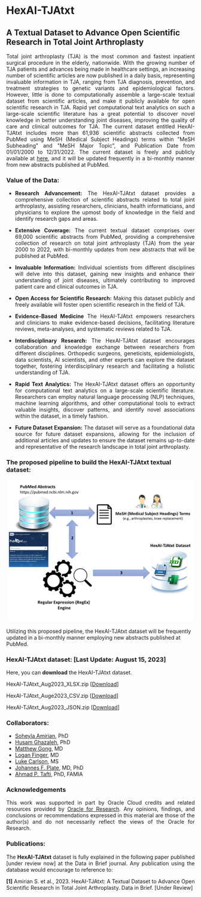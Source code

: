 # HexAI-TJAtxt
## A Textual Dataset to Advance Open Scientific Research in Total Joint Arthroplasty  
<p align="justify">Total joint arthroplasty (TJA) is the most common and fastest inpatient surgical procedure in the elderly, nationwide. With the growing number of TJA patients and advances being made in healthcare settings, an increasing number of scientific articles are now published in a daily basis, representing invaluable information in TJA, ranging from TJA diagnosis, prevention, and treatment strategies to genetic variants and epidemiological factors. However, little is done to computationally assemble a large-scale textual dataset from scientific articles, and make it publicly available for open scientific research in TJA. Rapid yet computational text analytics on such a large-scale scientific literature has a great potential to discover novel knowledge in better understanding joint diseases, improving the quality of care and clinical outcomes for TJA. The current dataset entitled HexAI-TJAtxt includes more than 61,936 scientific abstracts collected from PubMed using MeSH (Medical Subject Headings) terms within "MeSH Subheading" and "MeSH Major Topic", and Publication Date from 01/01/2000 to 12/31/2022. The current dataset is freely and publicly available at <a href="https://github.com/pitthexai/HexAI-TJAtxt" target="_blank">here</a>, and it will be updated frequently in a bi-monthly manner from new abstracts published at PubMed.</p>

### Value of the Data:
+ <p align="justify"><strong>Research Advancement:</strong> The HexAI-TJAtxt dataset provides a comprehensive collection of scientific abstracts related to total joint arthroplasty, assisting researchers, clinicians, health informaticians, and physicians to explore the upmost body of knowledge in the field and identify research gaps and areas.</p>
+ <p align="justify"><strong>Extensive Coverage:</strong> The current textual dataset comprises over 69,000 scientific abstracts from PubMed, providing a comprehensive collection of research on total joint arthroplasty (TJA) from the year 2000 to 2022, with bi-monthly updates from new abstracts that will be published at PubMed.</p>
+ <p align="justify"><strong>Invaluable Information:</strong> Individual scientists from different disciplines will delve into this dataset, gaining new insights and enhance their understanding of joint diseases, ultimately contributing to improved patient care and clinical outcomes in TJA. </p>
+ <p align="justify"><strong>Open Access for Scientific Research:</strong> Making this dataset publicly and freely available will foster open scientific research in the field of TJA.</p>
+ <p align="justify"><strong>Evidence-Based Medicine</strong> The HexAI-TJAtxt empowers researchers and clinicians to make evidence-based decisions, facilitating literature reviews, meta-analyses, and systematic reviews related to TJA. </p>
+ <p align="justify"><strong>Interdisciplinary Research:</strong> The HexAI-TJAtxt dataset encourages collaboration and knowledge exchange between researchers from different disciplines. Orthopedic surgeons, geneticists, epidemiologists, data scientists, AI scientists, and other experts can explore the dataset together, fostering interdisciplinary research and facilitating a holistic understanding of TJA. </p>
+ <p align="justify"><strong>Rapid Text Analytics:</strong> The HexAI-TJAtxt dataset offers an opportunity for computational text analytics on a large-scale scientific literature. Researchers can employ natural language processing (NLP) techniques, machine learning algorithms, and other computational tools to extract valuable insights, discover patterns, and identify novel associations within the dataset, in a timely fashion. </p>
+ <p align="justify"><strong>Future Dataset Expansion:</strong> The dataset will serve as a foundational data source for future dataset expansions, allowing for the inclusion of additional articles and updates to ensure the dataset remains up-to-date and representative of the research landscape in total joint arthroplasty. </p>

### The proposed pipeline to build the HexAI-TJAtxt textual dataset:

![alt text](https://github.com/pitthexai/HexAI-TJAtxt/blob/main/img/Data_in_Brief_Manuscript_Diagram_New.png  "HexAI-TJAtxt")
</p>
<p>Utilizing this proposed pipeline, the HexAI-TJAtxt dataset will be frequently updated in a bi-monthly manner employing new abstracts published at PubMed.
</p>

### HexAI-TJAtxt dataset: [Last Update: August 15, 2023]
<p>Here, you can <strong>download</strong> the HexAI-TJAtxt dataset.</p>
<p>HexAI-TJAtxt_Aug2023_XLSX.zip [<a href="https://drive.google.com/file/d/1mnlAugYMLO3cV5HDzQmzMV1RBVpnIV_Q/view?usp=sharing" target="_blank">Download</a>]</p>
<p>HexAI-TJAtxt_Auge2023_CSV.zip [<a href="https://drive.google.com/file/d/1R5xpO6Oeye8R9T4gv_KfwpO74xWVvNNh/view?usp=sharing" target="_blank">Download</a>]</p>
<p>HexAI-TJAtxt_Aug2023_JSON.zip [<a href="https://drive.google.com/file/d/1zWSSjOUkLGXfsS8pffjTStFixysibO95/view?usp=sharing" target="_blank">Download</a>]</p>

### Collaborators:
+ <a href="https://amiielab.github.io" target="_blank">Soheyla Amirian</a>, PhD
+ <a href="https://www.quincy.edu/directory/husam-ghazaleh-m-s/" target="_blank">Husam Ghazaleh</a>, PhD
+ <a href="https://www.orthonet.pitt.edu/people/matthew-gong-md" target="_blank">Matthew Gong</a>, MD
+ <a href="" target="_blank">Logan Finger</a>, MD
+ <a href="https://pitthexai.github.io/people.html" target="_blank">Luke Carlson</a>, MS
+ <a href="https://www.orthonet.pitt.edu/people/f-johannes-plate-md-phd" target="_blank">Johannes F. Plate</a>, MD, PhD
+ <a href="https://pitthexai.github.io" target="_blank">Ahmad P. Tafti</a>, PhD, FAMIA


### Acknowledgements
<p align="justify">This work was supported in part by Oracle Cloud credits and related resources provided by <a href="https://www.oracle.com/research" target="_blank">Oracle for Research</a>. Any opinions, findings, and conclusions or recommendations expressed in this material are those of the author(s) and do not necessarily reflect the views of the Oracle for Research.</p>

### Publications:

<p align="justify">The <strong>HexAI-TJAtxt</strong> dataset is fully explained in the following paper published [under review now] at the Data in Brief journal. Any publication using the database would encourage to reference to:
<p align="justify">
<strong>[1]</strong> Amirian S. et al., 2023. HexAI-TJAtxt: A Textual Dataset to Advance Open Scientific Research in Total Joint Arthroplasty. Data in Brief. [Under Review]</a>
</p>
